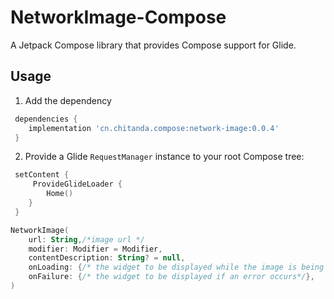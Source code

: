 # NetworkImage-Compose

A  Jetpack Compose library that provides Compose support for Glide.

## Usage

1. Add the dependency

```groovy
 dependencies {
    implementation 'cn.chitanda.compose:network-image:0.0.4'
 }
```

2. Provide a Glide `RequestManager` instance to your root Compose tree:

```kotlin
 setContent { 
     ProvideGlideLoader {
    	Home()
 	}
 }
```

```kotlin
NetworkImage(
    url: String,/*image url */
    modifier: Modifier = Modifier,
    contentDescription: String? = null,
    onLoading: {/* the widget to be displayed while the image is being downloaded*/ },
    onFailure: {/* the widget to be displayed if an error occurs*/},
) 
```

